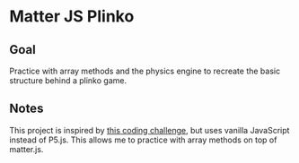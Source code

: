 # Matter JS Plinko

<!-- ## [Live Demo]() -->

## Goal

Practice with array methods and the physics engine to recreate the basic structure behind a plinko game.

## Notes

This project is inspired by [this coding challenge](https://www.youtube.com/watch?v=KakpnfDv_f0&list=PLRqwX-V7Uu6bLh3T_4wtrmVHOrOEM1ig_&index=6), but uses vanilla JavaScript instead of P5.js. This allows me to practice with array methods on top of matter.js.
